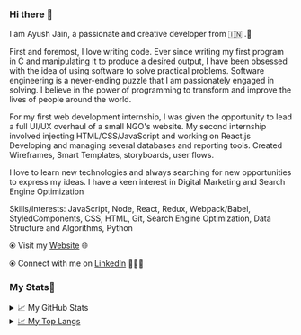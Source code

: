 ### Hi there 👋

<!--
**hackerking007/hackerking007** is a ✨ _special_ ✨ repository because its `README.md` (this file) appears on your GitHub profile.-->

I am Ayush Jain, a passionate and creative developer from 🇮🇳  .🎯

First and foremost, I love writing code. Ever since writing my first program in C and manipulating it to produce a desired output, I have been obsessed with the idea of using software to solve practical problems. Software engineering is a never-ending puzzle that I am passionately engaged in solving. I believe in the power of programming to transform and improve the lives of people around the world.

For my first web development internship, I was given the opportunity to lead a full UI/UX overhaul of a small NGO's website. My second internship involved injecting HTML/CSS/JavaScript and working on React.js Developing and managing several databases and reporting tools. Created Wireframes, Smart Templates, storyboards, user flows.

I love to learn new technologies and always searching for new opportunities to express my ideas.
I have a keen interest in Digital Marketing and Search Engine Optimization

Skills/Interests: JavaScript, Node, React, Redux, Webpack/Babel, StyledComponents, CSS, HTML, Git, Search Engine Optimization, Data Structure and Algorithms, Python 


⦿ Visit my <a href="https://hackerking007.github.io/hackerking007-portfolio/">Website</a> 🌐

⦿ Connect with me on <a href="https://www.linkedin.com/in/ayush-jain-3910931a8/">LinkedIn</a> 👨🏻‍💻

  ### My Stats🚩
  
  <details>
<summary>📈 My GitHub Stats</summary>

<p align="center"> <a href="(https://github-readme-stats.vercel.app/api?username=hackerking007)(https://github.com/hackerking007/github-readme-stats)" alt="hackeking007"/>

</details>

<details>
<summary>📈 My Top Langs</summary>

<p align="center"> <img src="https://github-stats-readme.hackerking007.vercel.app/api/top-langs/?username=hackerking007&layout=compact" alt="hackerking007"/>

</details>

